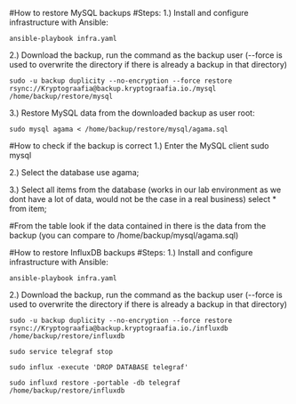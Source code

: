 #How to restore MySQL backups
#Steps:
1.) Install and configure infrastructure with Ansible:

    ansible-playbook infra.yaml

2.) Download the backup, run the command as the backup user (--force is used to overwrite the directory if there is already a backup in that directory)

    sudo -u backup duplicity --no-encryption --force restore rsync://Kryptograafia@backup.kryptograafia.io./mysql /home/backup/restore/mysql

3.) Restore MySQL data from the downloaded backup as user root:

    sudo mysql agama < /home/backup/restore/mysql/agama.sql

#How to check if the backup is correct
1.) Enter the MySQL client
    sudo mysql

2.) Select the database
    use agama;

3.) Select all items from the database (works in our lab environment as we dont have a lot of data, would not be the case in a  real business)
    select * from item;

#From the table look if the data contained in there is the data from the backup (you can compare to /home/backup/mysql/agama.sql)

#How to restore InfluxDB backups
#Steps:
1.) Install and configure infrastructure with Ansible:

    ansible-playbook infra.yaml

2.) Download the backup, run the command as the backup user (--force is used to overwrite the directory if there is already a backup in that directory)

    sudo -u backup duplicity --no-encryption --force restore rsync://Kryptograafia@backup.kryptograafia.io./influxdb /home/backup/restore/influxdb
 
    sudo service telegraf stop

    sudo influx -execute 'DROP DATABASE telegraf'
 
    sudo influxd restore -portable -db telegraf /home/backup/restore/influxdb
